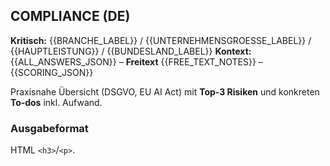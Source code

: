## COMPLIANCE (DE)

**Kritisch:** {{BRANCHE_LABEL}} / {{UNTERNEHMENSGROESSE_LABEL}} / {{HAUPTLEISTUNG}} / {{BUNDESLAND_LABEL}}
**Kontext:** {{ALL_ANSWERS_JSON}} – **Freitext** {{FREE_TEXT_NOTES}} – {{SCORING_JSON}}

Praxisnahe Übersicht (DSGVO, EU AI Act) mit **Top‑3 Risiken** und konkreten **To‑dos** inkl. Aufwand.

### Ausgabeformat
HTML `<h3>`/`<p>`.
